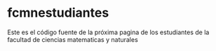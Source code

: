 # fcmnestudiantes


Este es el código fuente de la próxima pagina de los estudiantes de la facultad de ciencias matematicas y naturales
